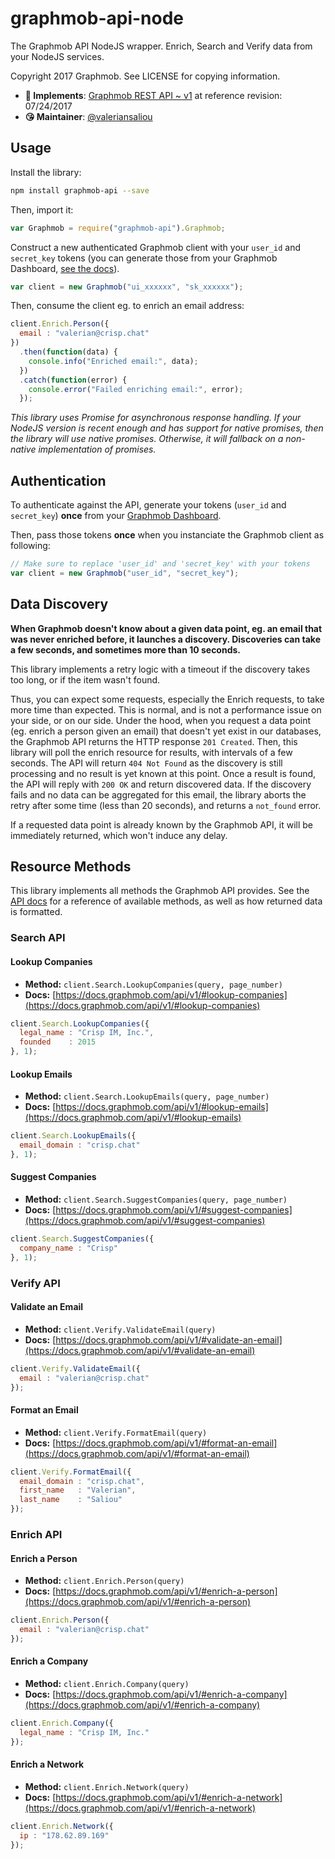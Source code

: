 # graphmob-api-node

The Graphmob API NodeJS wrapper. Enrich, Search and Verify data from your NodeJS services.

Copyright 2017 Graphmob. See LICENSE for copying information.

* **📝 Implements**: [Graphmob REST API ~ v1](https://docs.graphmob.com/api/v1/) at reference revision: 07/24/2017
* **😘 Maintainer**: [@valeriansaliou](https://github.com/valeriansaliou)

## Usage

Install the library:

```bash
npm install graphmob-api --save
```

Then, import it:

```javascript
var Graphmob = require("graphmob-api").Graphmob;
```

Construct a new authenticated Graphmob client with your `user_id` and `secret_key` tokens (you can generate those from your Graphmob Dashboard, [see the docs](https://docs.graphmob.com/api/v1/)).

```javascript
var client = new Graphmob("ui_xxxxxx", "sk_xxxxxx");
```

Then, consume the client eg. to enrich an email address:

```javascript
client.Enrich.Person({
  email : "valerian@crisp.chat"
})
  .then(function(data) {
    console.info("Enriched email:", data);
  })
  .catch(function(error) {
    console.error("Failed enriching email:", error);
  });
```

_This library uses Promise for asynchronous response handling. If your NodeJS version is recent enough and has support for native promises, then the library will use native promises. Otherwise, it will fallback on a non-native implementation of promises._

## Authentication

To authenticate against the API, generate your tokens (`user_id` and `secret_key`) **once** from your [Graphmob Dashboard](https://dashboard.graphmob.com/).

Then, pass those tokens **once** when you instanciate the Graphmob client as following:

```javascript
// Make sure to replace 'user_id' and 'secret_key' with your tokens
var client = new Graphmob("user_id", "secret_key");
```

## Data Discovery

**When Graphmob doesn't know about a given data point, eg. an email that was never enriched before, it launches a discovery. Discoveries can take a few seconds, and sometimes more than 10 seconds.**

This library implements a retry logic with a timeout if the discovery takes too long, or if the item wasn't found.

Thus, you can expect some requests, especially the Enrich requests, to take more time than expected. This is normal, and is not a performance issue on your side, or on our side. Under the hood, when you request a data point (eg. enrich a person given an email) that doesn't yet exist in our databases, the Graphmob API returns the HTTP response `201 Created`. Then, this library will poll the enrich resource for results, with intervals of a few seconds. The API will return `404 Not Found` as the discovery is still processing and no result is yet known at this point. Once a result is found, the API will reply with `200 OK` and return discovered data. If the discovery fails and no data can be aggregated for this email, the library aborts the retry after some time (less than 20 seconds), and returns a `not_found` error.

If a requested data point is already known by the Graphmob API, it will be immediately returned, which won't induce any delay.

## Resource Methods

This library implements all methods the Graphmob API provides. See the [API docs](https://docs.graphmob.com/api/v1/) for a reference of available methods, as well as how returned data is formatted.

### Search API

#### Lookup Companies

* **Method:** `client.Search.LookupCompanies(query, page_number)`
* **Docs:** [https://docs.graphmob.com/api/v1/#lookup-companies](https://docs.graphmob.com/api/v1/#lookup-companies)

```javascript
client.Search.LookupCompanies({
  legal_name : "Crisp IM, Inc.",
  founded    : 2015
}, 1);
```

#### Lookup Emails

* **Method:** `client.Search.LookupEmails(query, page_number)`
* **Docs:** [https://docs.graphmob.com/api/v1/#lookup-emails](https://docs.graphmob.com/api/v1/#lookup-emails)

```javascript
client.Search.LookupEmails({
  email_domain : "crisp.chat"
}, 1);
```

#### Suggest Companies

* **Method:** `client.Search.SuggestCompanies(query, page_number)`
* **Docs:** [https://docs.graphmob.com/api/v1/#suggest-companies](https://docs.graphmob.com/api/v1/#suggest-companies)

```javascript
client.Search.SuggestCompanies({
  company_name : "Crisp"
}, 1);
```

### Verify API

#### Validate an Email

* **Method:** `client.Verify.ValidateEmail(query)`
* **Docs:** [https://docs.graphmob.com/api/v1/#validate-an-email](https://docs.graphmob.com/api/v1/#validate-an-email)

```javascript
client.Verify.ValidateEmail({
  email : "valerian@crisp.chat"
});
```

#### Format an Email

* **Method:** `client.Verify.FormatEmail(query)`
* **Docs:** [https://docs.graphmob.com/api/v1/#format-an-email](https://docs.graphmob.com/api/v1/#format-an-email)

```javascript
client.Verify.FormatEmail({
  email_domain : "crisp.chat",
  first_name   : "Valerian",
  last_name    : "Saliou"
});
```

### Enrich API

#### Enrich a Person

* **Method:** `client.Enrich.Person(query)`
* **Docs:** [https://docs.graphmob.com/api/v1/#enrich-a-person](https://docs.graphmob.com/api/v1/#enrich-a-person)

```javascript
client.Enrich.Person({
  email : "valerian@crisp.chat"
});
```

#### Enrich a Company

* **Method:** `client.Enrich.Company(query)`
* **Docs:** [https://docs.graphmob.com/api/v1/#enrich-a-company](https://docs.graphmob.com/api/v1/#enrich-a-company)

```javascript
client.Enrich.Company({
  legal_name : "Crisp IM, Inc."
});
```

#### Enrich a Network

* **Method:** `client.Enrich.Network(query)`
* **Docs:** [https://docs.graphmob.com/api/v1/#enrich-a-network](https://docs.graphmob.com/api/v1/#enrich-a-network)

```javascript
client.Enrich.Network({
  ip : "178.62.89.169"
});
```
